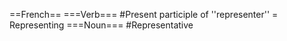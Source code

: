 ==French==
===Verb===
#Present participle of ''representer'' = Representing
===Noun===
#Representative